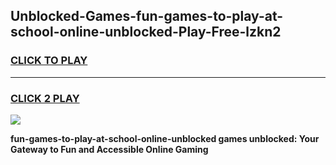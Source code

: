 
## Unblocked-Games-fun-games-to-play-at-school-online-unblocked-Play-Free-lzkn2
<h3>
<a href="https://premium76.site?title=fun-games-to-play-at-school-online-unblocked&ref=20M">CLICK TO PLAY</a></h3>
<hr>

<h3>
<a href="https://premium76.site?title=fun-games-to-play-at-school-online-unblocked&ref=20M">CLICK 2 PLAY</a>
  
</h3>

<a href="https://premium76.site?title=fun-games-to-play-at-school-online-unblocked&ref=19M"><img src="https://clearcache.store/games.png"></a>


**fun-games-to-play-at-school-online-unblocked games unblocked: Your Gateway to Fun and Accessible Online Gaming**
